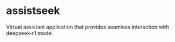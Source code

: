 # assistseek
Virtual assistant application that provides seamless interaction with deepseek-r1 model
